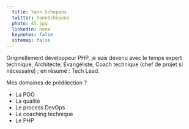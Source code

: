```yaml
---
  title: Yann Schepens
  twitter: YannSchepens
  photo: 45.jpg
  linkedin: none
  keynotes: false
  sitemap: false
---
```

Originellement développeur PHP, je suis devenu avec le temps expert technique, Architecte, Évangéliste, Coach technique (chef de projet si nécessaire) ; en résumé : Tech Lead.

Mes domaines de prédilection ?
* La POO
* La qualité
* Le process DevOps
* Le coaching technique
* Le PHP

